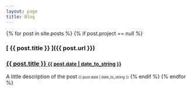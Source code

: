 ```yaml
---
layout: page
title: Blog
---
```


{% for post in site.posts %}
  {% if post.project == null %}
  ### [ {{ post.title }} ]({{ post.url }})
  <h3>
    <a href="{{ site.baseurl }{{ post.url }}">
      {{ post.title }}
      <small>{{ post.date | date_to_string }}</small>
    </a>
  </h3>
  <span> A little description of the post </span>
  <span class="post-date"> <small><small>{{ post.date | date_to_string }}</small></small></span>
  {% endif %}
{% endfor %}
